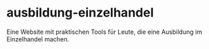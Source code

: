 # ausbildung-einzelhandel
Eine Website mit praktischen Tools für Leute, die eine Ausbildung im Einzelhandel machen.
